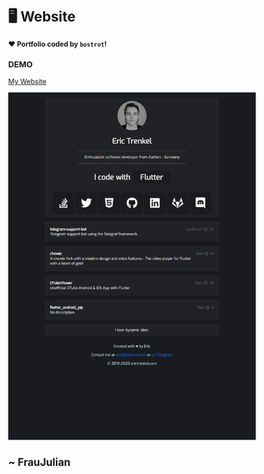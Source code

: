 # 🖥️ Website

**❤️ Portfolio coded by `bostrot`!**

### DEMO

<a href="https://fraujulian.xyz/" class="contact-link">My Website</a>

<img src="https://raw.githubusercontent.com/bostrot/portfolio/master/img/erictrenkel.com.png" />

## ~ FrauJulian
